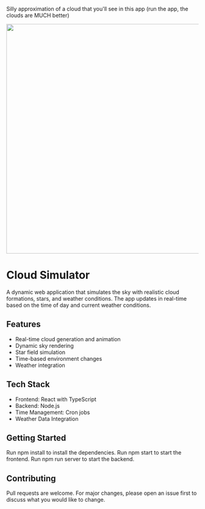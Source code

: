 Silly approximation of a cloud that you'll see in this app (run the app, the clouds are MUCH better)

<p align="center">
  <img width="600" src="https://raw.githubusercontent.com/Carmen-Dominguez/Cloud-Simulator/refs/heads/ds/random-stuff/some.svg">
</p>

# Cloud Simulator

A dynamic web application that simulates the sky with realistic cloud formations, stars, and weather conditions. The app updates in real-time based on the time of day and current weather conditions.

## Features
- Real-time cloud generation and animation
- Dynamic sky rendering
- Star field simulation
- Time-based environment changes
- Weather integration

## Tech Stack
- Frontend: React with TypeScript
- Backend: Node.js
- Time Management: Cron jobs
- Weather Data Integration

## Getting Started
Run npm install to install the dependencies.
Run npm start to start the frontend.
Run npm run server to start the backend.

## Contributing
Pull requests are welcome. For major changes, please open an issue first to discuss what you would like to change.


